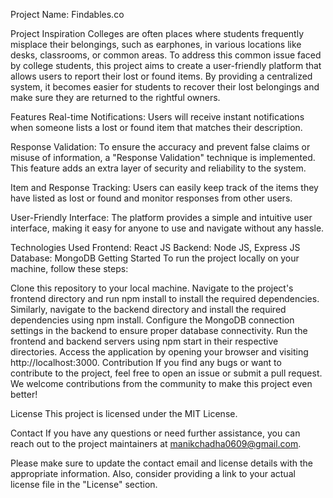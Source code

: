 Project Name: Findables.co

Project Inspiration
Colleges are often places where students frequently misplace their belongings, such as earphones, in various locations like desks, classrooms, or common areas. To address this common issue faced by college students, this project aims to create a user-friendly platform that allows users to report their lost or found items. By providing a centralized system, it becomes easier for students to recover their lost belongings and make sure they are returned to the rightful owners.

Features
Real-time Notifications: Users will receive instant notifications when someone lists a lost or found item that matches their description.

Response Validation: To ensure the accuracy and prevent false claims or misuse of information, a "Response Validation" technique is implemented. This feature adds an extra layer of security and reliability to the system.

Item and Response Tracking: Users can easily keep track of the items they have listed as lost or found and monitor responses from other users.

User-Friendly Interface: The platform provides a simple and intuitive user interface, making it easy for anyone to use and navigate without any hassle.

Technologies Used
Frontend: React JS
Backend: Node JS, Express JS
Database: MongoDB
Getting Started
To run the project locally on your machine, follow these steps:

Clone this repository to your local machine.
Navigate to the project's frontend directory and run npm install to install the required dependencies.
Similarly, navigate to the backend directory and install the required dependencies using npm install.
Configure the MongoDB connection settings in the backend to ensure proper database connectivity.
Run the frontend and backend servers using npm start in their respective directories.
Access the application by opening your browser and visiting http://localhost:3000.
Contribution
If you find any bugs or want to contribute to the project, feel free to open an issue or submit a pull request. We welcome contributions from the community to make this project even better!

License
This project is licensed under the MIT License.

Contact
If you have any questions or need further assistance, you can reach out to the project maintainers at manikchadha0609@gmail.com.

Please make sure to update the contact email and license details with the appropriate information. Also, consider providing a link to your actual license file in the "License" section.
